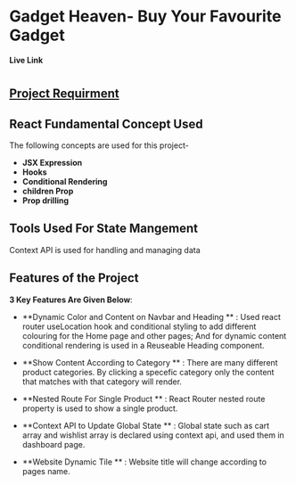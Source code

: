 # Gadget Heaven- Buy Your Favourite Gadget

**Live Link**

# []()

## [Project Requirment](./ph_assign_8_arup/public/Assignment-08-project-requirment.pdf)

## React Fundamental Concept Used

The following concepts are used for this project-

- **JSX Expression**
- **Hooks**
- **Conditional Rendering**
- **children Prop**
- **Prop drilling**

## Tools Used For State Mangement

Context API is used for handling and managing data

## Features of the Project

**3 Key Features Are Given Below**:

- **Dynamic Color and Content on Navbar and Heading ** : Used react router useLocation hook and conditional styling to add different colouring for the Home page and other pages; And for dynamic content conditional rendering is used in a Reuseable Heading component.

- **Show Content According to Category ** : There are many different product categories. By clicking a specefic category only the content that matches with that category will render.

- **Nested Route For Single Product ** : React Router nested route property is used to show a single product.

- **Context API to Update Global State ** : Global state such as cart array and wishlist array is declared using context api, and used them in dashboard page.

- **Website Dynamic Tile ** : Website title will change according to pages name.
